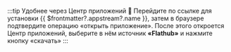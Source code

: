 :::tip Удобнее через Центр приложений :thinking:
Перейдите по ссылке для <a :href="'appstream://' + $frontmatter?.appstream?.id">установки {{ $frontmatter?.appstream?.name }}</a>, затем в браузере подтвердите операцию «открыть приложение». После этого откроется Центр приложений, выберите в нём источник **«Flathub»** и нажмите кнопку «скачать»
::: 